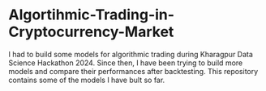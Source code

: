 # Algortihmic-Trading-in-Cryptocurrency-Market
I had to build some models for algorithmic trading during Kharagpur Data Science Hackathon 2024. Since then, I have been trying to build more models and compare their performances after backtesting. This repository contains some of the models I have bult so far.
